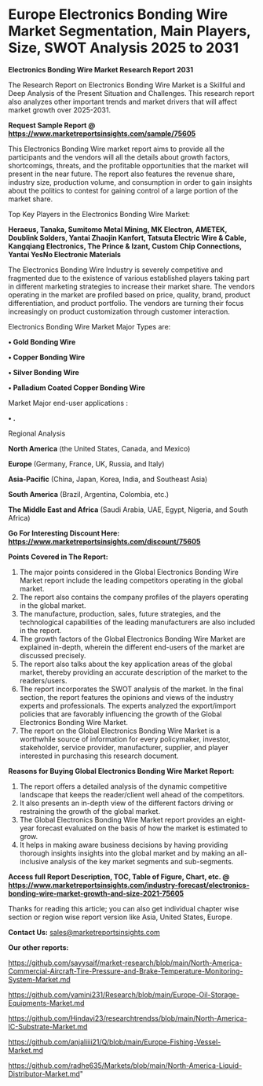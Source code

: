 # Europe Electronics Bonding Wire Market Segmentation, Main Players, Size, SWOT Analysis 2025 to 2031

<strong>Electronics Bonding Wire Market Research Report 2031</strong>

The Research Report on Electronics Bonding Wire Market is a Skillful and Deep Analysis of the Present Situation and Challenges. This research report also analyzes other important trends and market drivers that will affect market growth over 2025-2031.

<strong>Request Sample Report @ <a href=https://www.marketreportsinsights.com/sample/75605>https://www.marketreportsinsights.com/sample/75605</a></strong>

This Electronics Bonding Wire market report aims to provide all the participants and the vendors will all the details about growth factors, shortcomings, threats, and the profitable opportunities that the market will present in the near future. The report also features the revenue share, industry size, production volume, and consumption in order to gain insights about the politics to contest for gaining control of a large portion of the market share.

Top Key Players in the Electronics Bonding Wire Market:

<strong>Heraeus, Tanaka, Sumitomo Metal Mining, MK Electron, AMETEK, Doublink Solders, Yantai Zhaojin Kanfort, Tatsuta Electric Wire & Cable, Kangqiang Electronics, The Prince & Izant, Custom Chip Connections, Yantai YesNo Electronic Materials</strong>

The Electronics Bonding Wire Industry is severely competitive and fragmented due to the existence of various established players taking part in different marketing strategies to increase their market share. The vendors operating in the market are profiled based on price, quality, brand, product differentiation, and product portfolio. The vendors are turning their focus increasingly on product customization through customer interaction.

Electronics Bonding Wire Market Major Types are:

<strong>• Gold Bonding Wire

• Copper Bonding Wire

• Silver Bonding Wire

• Palladium Coated Copper Bonding Wire</strong>

Market Major end-user applications :

<strong>• .</strong>

Regional Analysis

</u><strong><b>North America</b></strong> (the United States, Canada, and Mexico)

<strong><b>Europe </b></strong>(Germany, France, UK, Russia, and Italy)

<strong><b>Asia-Pacific</b></strong> (China, Japan, Korea, India, and Southeast Asia)

<strong><b>South America</b></strong> (Brazil, Argentina, Colombia, etc.)

<strong><b>The Middle East and Africa</b></strong> (Saudi Arabia, UAE, Egypt, Nigeria, and South Africa)

<strong>Go For Interesting Discount Here: <a href=https://www.marketreportsinsights.com/discount/75605>https://www.marketreportsinsights.com/discount/75605</a></strong>

<strong>Points Covered in The Report:</strong>
<ol>
  <li>The major points considered in the Global Electronics Bonding Wire Market report include the leading competitors operating in the global market.</li>
  <li>The report also contains the company profiles of the players operating in the global market.</li>
  <li>The manufacture, production, sales, future strategies, and the technological capabilities of the leading manufacturers are also included in the report.</li>
  <li>The growth factors of the Global Electronics Bonding Wire Market are explained in-depth, wherein the different end-users of the market are discussed precisely.</li>
  <li>The report also talks about the key application areas of the global market, thereby providing an accurate description of the market to the readers/users.</li>
  <li>The report incorporates the SWOT analysis of the market. In the final section, the report features the opinions and views of the industry experts and professionals. The experts analyzed the export/import policies that are favorably influencing the growth of the Global Electronics Bonding Wire Market.</li>
  <li>The report on the Global Electronics Bonding Wire Market is a worthwhile source of information for every policymaker, investor, stakeholder, service provider, manufacturer, supplier, and player interested in purchasing this research document.</li>
</ol>
<strong>Reasons for Buying Global Electronics Bonding Wire Market Report:</strong>

<ol>
  <li>The report offers a detailed analysis of the dynamic competitive landscape that keeps the reader/client well ahead of the competitors.</li>
  <li>It also presents an in-depth view of the different factors driving or restraining the growth of the global market.</li>
  <li>The Global Electronics Bonding Wire Market report provides an eight-year forecast evaluated on the basis of how the market is estimated to grow.</li>
  <li>It helps in making aware business decisions by having providing thorough insights insights into the global market and by making an all-inclusive analysis of the key market segments and sub-segments.</li>
</ol>
<strong>Access full Report Description, TOC, Table of Figure, Chart, etc. @ <a href=https://www.marketreportsinsights.com/industry-forecast/electronics-bonding-wire-market-growth-and-size-2021-75605>https://www.marketreportsinsights.com/industry-forecast/electronics-bonding-wire-market-growth-and-size-2021-75605</a></strong>


Thanks for reading this article; you can also get individual chapter wise section or region wise report version like Asia, United States, Europe.

<strong>Contact Us:</strong>
sales@marketreportsinsights.com

<strong>Our other reports:</strong>

<a href=https://github.com/sayysaif/market-research/blob/main/North-America-Commercial-Aircraft-Tire-Pressure-and-Brake-Temperature-Monitoring-System-Market.md>https://github.com/sayysaif/market-research/blob/main/North-America-Commercial-Aircraft-Tire-Pressure-and-Brake-Temperature-Monitoring-System-Market.md</a>

<a href=https://github.com/yamini231/Research/blob/main/Europe-Oil-Storage-Equipments-Market.md>https://github.com/yamini231/Research/blob/main/Europe-Oil-Storage-Equipments-Market.md</a>

<a href=https://github.com/Hindavi23/researchtrendss/blob/main/North-America-IC-Substrate-Market.md>https://github.com/Hindavi23/researchtrendss/blob/main/North-America-IC-Substrate-Market.md</a>

<a href=https://github.com/anjaliiii21/Q/blob/main/Europe-Fishing-Vessel-Market.md>https://github.com/anjaliiii21/Q/blob/main/Europe-Fishing-Vessel-Market.md</a>

<a href=https://github.com/radhe635/Markets/blob/main/North-America-Liquid-Distributor-Market.md>https://github.com/radhe635/Markets/blob/main/North-America-Liquid-Distributor-Market.md</a>"
